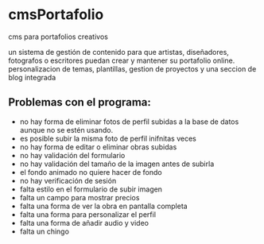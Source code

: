 # cmsPortafolio
cms para portafolios creativos

un sistema de gestión de contenido para que artistas, diseñadores, fotografos o escritores puedan crear y mantener su portafolio online. personalizacion de temas, plantillas, gestion de proyectos y una seccion de blog integrada


## Problemas con el programa:
- no hay forma de eliminar fotos de perfil subidas a la base de datos aunque no se estén usando.
- es posible subir la misma foto de perfil inifnitas veces
- no hay forma de editar o eliminar obras subidas
- no hay validación del formulario
- no hay validación del tamaño de la imagen antes de subirla
- el fondo animado no quiere hacer de fondo
- no hay verificación de sesión
- falta estilo en el formulario de subir imagen
- falta un campo para mostrar precios
- falta una forma de ver la obra en pantalla completa
- falta una forma para personalizar el perfil
- falta una forma de añadir audio y video
- falta un chingo
